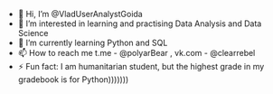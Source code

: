 - 👋 Hi, I’m @VladUserAnalystGoida
- 👀 I’m interested in learning and practising Data Analysis and Data Science
- 🌱 I’m currently learning Python and SQL
- 📫 How to reach me t.me - @polyarBear , vk.com - @clearrebel
- ⚡ Fun fact: I am humanitarian student, but the highest grade in my gradebook is for Python)))))))

<!---
VladUserAnalystGoida/VladUserAnalystGoida is a ✨ special ✨ repository because its `README.md` (this file) appears on your GitHub profile.
You can click the Preview link to take a look at your changes.
--->
